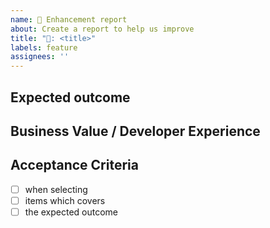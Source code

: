 ```yaml
---
name: 🎁 Enhancement report
about: Create a report to help us improve
title: "🎁: <title>"
labels: feature
assignees: ''
---
```


## Expected outcome
<!-- Short description -->

## Business Value / Developer Experience
<!-- Should give motivation for prioritization.
 Outcome measurement of delivered value. -->

## Acceptance Criteria
<!-- How to test -->

- [ ] when selecting 
- [ ] items which covers
- [ ] the expected outcome 